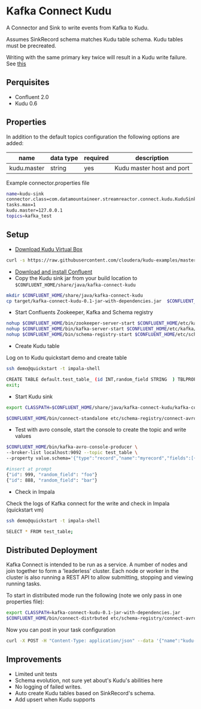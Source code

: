 # Kafka Connect Kudu

A Connector and Sink to write events from Kafka to Kudu. 

Assumes SinkRecord schema matches Kudu table schema. Kudu tables must be precreated.

Writing with the same primary key twice will result in a Kudu write failure. See [this](http://getkudu.io/docs/kudu_impala_integration.html#impala_insertion_caveat)

## Perquisites
* Confluent 2.0
* Kudu 0.6

## Properties

In addition to the default topics configuration the following options are added:

name | data type | required | description
-----|-----------|----------|------------
kudu.master | string | yes | Kudu master host and port


Example connector.properties file

```bash 
name=kudu-sink
connector.class=com.datamountaineer.streamreactor.connect.kudu.KuduSinkConnector
tasks.max=1
kudu.master=127.0.0.1
topics=kafka_test
```


## Setup
* [Download Kudu Virtual Box](http://getkudu.io/docs/quickstart.html)
```bash
curl -s https://raw.githubusercontent.com/cloudera/kudu-examples/master/demo-vm-setup/bootstrap.sh | bash
```

* [Download and install Confluent](http://www.confluent.io/)
* Copy the Kudu sink jar from your build location to `$CONFLUENT_HOME/share/java/kafka-connect-kudu`

```bash
mkdir $CONFLUENT_HOME/share/java/kafka-connect-kudu
cp target/kafka-connect-kudu-0.1-jar-with-dependencies.jar  $CONFLUENT_HOME/share/java/kafka-connect-kudu/
```

* Start Confluents Zookeeper, Kafka and Schema registry

```bash
nohup $CONFLUENT_HOME/bin/zookeeper-server-start $CONFLUENT_HOME/etc/kafka/zookeeper.properties &
nohup $CONFLUENT_HOME/bin/kafka-server-start $CONFLUENT_HOME/etc/kafka/server.properties &
nohup $CONFLUENT_HOME/bin/schema-registry-start $CONFLUENT_HOME/etc/schema-registry/schema-registry.properties &"
```

* Create Kudu table

Log on to Kudu quickstart demo and create table

```bash
ssh demo@quickstart -t impala-shell

CREATE TABLE default.test_table_ (id INT,random_field STRING  ) TBLPROPERTIES ('kudu.master_addresses'='127.0.0.1', 'kudu.key_columns'='id', 'kudu.table_name'='kafka_test', 'transient_lastDdlTime'='1456744118', 'storage_handler'='com.cloudera.kudu.hive.KuduStorageHandler') 
exit;
```

* Start Kudu sink
 
```bash
export CLASSPATH=$CONFLUENT_HOME/share/java/kafka-connect-kudu/kafka-connect-kudu-0.1-jar-with-dependencies.jar

$CONFLUENT_HOME/bin/connect-standalone etc/schema-registry/connect-avro-standalone.properties etc/kafka-connect-kudu/kudu.properties
```  


* Test with avro console, start the console to create the topic and write values

```bash
$CONFLUENT_HOME/bin/kafka-avro-console-producer \
--broker-list localhost:9092 --topic test_table \
--property value.schema='{"type":"record","name":"myrecord","fields":[{"name":"id","type":"int"}, {"name":"random_field", "type": "string"}]}'
```
    
```bash
#insert at prompt
{"id": 999, "random_field": "foo"}
{"id": 888, "random_field": "bar"}
```
    
* Check in Impala

Check the logs of Kafka connect for the write and check in Impala (quickstart vm)

```bash 
ssh demo@quickstart -t impala-shell

SELECT * FROM test_table;
```

## Distributed Deployment
    
Kafka Connect is intended to be run as a service. A number of nodes and join together to form a 'leaderless' cluster. Each node or worker in
the cluster is also running a REST API to allow submitting, stopping and viewing running tasks.

To start in distributed mode run the following (note we only pass in one properties file):

```bash
export CLASSPATH=kafka-connect-kudu-0.1-jar-with-dependencies.jar
$CONFLUENT_HOME/bin/connect-distrbuted etc/schema-registry/connect-avro-distributed.properties
```

Now you can post in your task configuration

```bash
curl -X POST -H "Content-Type: application/json" --data '{"name":"kudu-sink", "config" : {"connector.class":"com.datamountaineer.streamreactor.connect.kudu.KuduSinkConnector","tasks.max":"1","kudu.master";"127.0.0.1","topics":"kafka_test"}}' http://localhost:8083/connectors
```

    
    
## Improvements

* Limited unit tests
* Schema evolution, not sure yet about's Kudu's abilities here
* No logging of failed writes.
* Auto create Kudu tables based on SinkRecord's schema.
* Add upsert when Kudu supports
